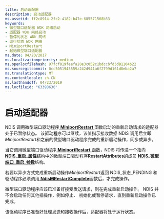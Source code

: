 ```yaml
---
title: 启动适配器
description: 启动适配器
ms.assetid: ff2c8914-2fc2-4182-b47e-685571508b33
keywords:
- 微型端口适配器 WDK 网络启动
- 适配器 WDK 网络启动
- 暂停的状态 WDK 网络
- 运行状态 WDK 网络
- MiniportRestart
- 起始微型端口适配器
ms.date: 04/20/2017
ms.localizationpriority: medium
ms.openlocfilehash: 97fcf819feefa20e3c052c1bdccbfd3d81104b22
ms.sourcegitcommit: 0cc5051945559a242d941a6f2799d161d8eba2a7
ms.translationtype: MT
ms.contentlocale: zh-CN
ms.lasthandoff: 04/23/2019
ms.locfileid: "63390636"
---
```

# <a name="starting-an-adapter"></a>启动适配器





NDIS 调用微型端口驱动程序[ **MiniportRestart** ](https://msdn.microsoft.com/library/windows/hardware/ff559435)函数启动的重新启动请求的适配器处于已暂停状态。 该驱动程序可以继续，该值指示接收数据 NDIS 调用后立即*MiniportRestart*和之前的微型端口驱动程序完成的重新启动操作，同步或异步。

当它调用微型端口驱动程序[ **MiniportRestart** ](https://msdn.microsoft.com/library/windows/hardware/ff559435)函数，NDIS 将传递一个指向[ **NDIS\_重启\_属性**](https://msdn.microsoft.com/library/windows/hardware/ff567255)结构中的微型端口驱动程序**RestartAttributes**的成员[ **NDIS\_微型端口\_重启\_参数**](https://msdn.microsoft.com/library/windows/hardware/ff566480)结构。

若要以异步方式完成重新启动操作*MiniportRestart*返回 NDIS\_状态\_PENDING 和驱动程序必须调用[ **NdisMRestartComplete**](https://msdn.microsoft.com/library/windows/hardware/ff563665)函数后，才完成操作。

微型端口驱动程序应该已准备好接受发送请求，则在完成重新启动操作。 NDIS 并不会启动任何其他插操作，例如停止、 初始化或暂停请求，直到重新启动操作已完成。

该驱动程序已准备好处理发送和接收操作后，适配器将处于运行状态。

 

 





